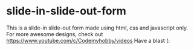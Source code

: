 # slide-in-slide-out-form
This is a slide-in  slide-out form made using html, css and javascript only.
For more awesome designs, check out https://www.youtube.com/c/Codemyhobby/videos
Have a blast (:
